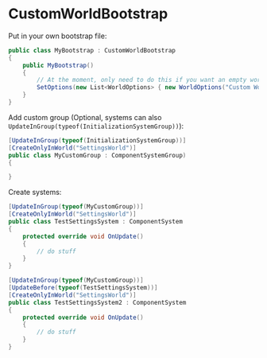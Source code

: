 # CustomWorldBootstrap

Put in your own bootstrap file:
```csharp
public class MyBootstrap : CustomWorldBootstrap
{
    public MyBootstrap()
    {
        // At the moment, only need to do this if you want an empty world with no systems
        SetOptions(new List<WorldOptions> { new WorldOptions("Custom World Name") });
    }
}
```

Add custom group (Optional, systems can also `UpdateInGroup(typeof(InitializationSystemGroup))`):
```csharp
[UpdateInGroup(typeof(InitializationSystemGroup))]
[CreateOnlyInWorld("SettingsWorld")]
public class MyCustomGroup : ComponentSystemGroup)
{

}
```

Create systems:
```csharp
[UpdateInGroup(typeof(MyCustomGroup))]
[CreateOnlyInWorld("SettingsWorld")]
public class TestSettingsSystem : ComponentSystem
{
    protected override void OnUpdate()
    {
        // do stuff
    }
}

[UpdateInGroup(typeof(MyCustomGroup))]
[UpdateBefore(typeof(TestSettingsSystem))]
[CreateOnlyInWorld("SettingsWorld")]
public class TestSettingsSystem2 : ComponentSystem
{
    protected override void OnUpdate()
    {
        // do stuff
    }
}

```
